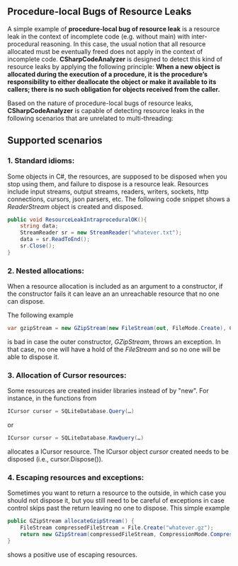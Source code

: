 ## Procedure-local Bugs of Resource Leaks

A simple example of **procedure-local bug of resource leak** is a resource leak in the context of incomplete code (e.g. without main) with inter-procedural reasoning. In this case, the usual notion that all resource allocated must be eventually freed does not apply in the context of incomplete code. **CSharpCodeAnalyzer** is designed to detect this kind of resource leaks by applying the following principle: **When a new object is allocated during the execution of a procedure, it is the procedure’s responsibility to either deallocate the object or make it available to its callers; there is no such obligation for objects received from the caller.** 

Based on the nature of procedure-local bugs of resource leaks, **CSharpCodeAnalyzer** is capable of detecting resource leaks in the following scenarios that are unrelated to multi-threading:

## Supported scenarios

### 1. Standard idioms: 

Some objects in C#, the resources, are supposed to be disposed when you stop using them, and failure to dispose is a resource leak. Resources include input streams, output streams, readers, writers, sockets, http connections, cursors, json parsers, etc. The following code snippet shows a *ReaderStream* object is created and disposed. 

```c#
public void ResourceLeakIntraproceduralOK(){
    string data;
    StreamReader sr = new StreamReader("whatever.txt");            
    data = sr.ReadToEnd();
    sr.Close();
}
```
							
### 2. Nested allocations: 
When a resource allocation is included as an argument to a constructor, if the constructor fails it can leave an an unreachable resource that no one can dispose.
	
The following example 
```c#
var gzipStream = new GZipStream(new FileStream(out, FileMode.Create), CompressionMode.Compress);
```
is bad in case the outer constructor, *GZipStream*, throws an exception. In that case, no one will have a hold of the *FileStream* and so no one will be able to dispose it.
	
### 3. Allocation of Cursor resources:
Some resources are created insider libraries instead of by "new". For instance, in the functions from 
```c#
ICursor cursor = SQLiteDatabase.Query(…)
```
or 
```c#
ICursor cursor = SQLiteDatabase.RawQuery(…)
```
allocates a ICursor resource. The ICursor object *cursor* created needs to be disposed (i.e., cursor.Dispose()).
	
### 4. Escaping resources and exceptions:
Sometimes you want to return a resource to the outside, in which case you should not dispose it, but you still need to be careful of exceptions in case control skips past the return leaving no one to dispose. This simple example
```c#
public GZipStream allocateGzipStream() {
    FileStream compressedFileStream = File.Create("whatever.gz");
    return new GZipStream(compressedFileStream, CompressionMode.Compress);
}
```
shows a positive use of escaping resources.
